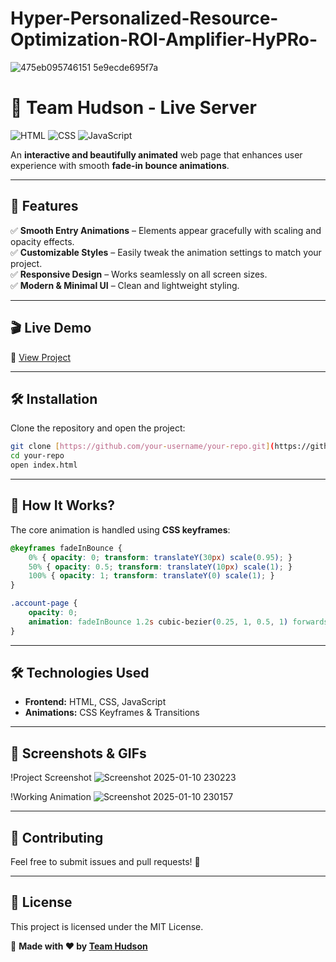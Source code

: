 # Hyper-Personalized-Resource-Optimization-ROI-Amplifier-HyPRo-
![475eb095746151 5e9ecde695f7a](https://github.com/user-attachments/assets/74fe2082-6bcd-4cc6-aa17-33ffc27bec82)


# 🚀 Team Hudson - Live Server

![HTML](https://img.shields.io/badge/HTML5-%23E34F26.svg?style=for-the-badge&logo=html5&logoColor=white)
![CSS](https://img.shields.io/badge/CSS3-%231572B6.svg?style=for-the-badge&logo=css3&logoColor=white)
![JavaScript](https://img.shields.io/badge/JavaScript-%23F7DF1E.svg?style=for-the-badge&logo=javascript&logoColor=black)

An **interactive and beautifully animated** web page that enhances user experience with smooth **fade-in bounce animations**.

---

## 🌟 Features
✅ **Smooth Entry Animations** – Elements appear gracefully with scaling and opacity effects.  
✅ **Customizable Styles** – Easily tweak the animation settings to match your project.  
✅ **Responsive Design** – Works seamlessly on all screen sizes.  
✅ **Modern & Minimal UI** – Clean and lightweight styling.  

---

## 🎬 Live Demo
🔗 [View Project](https://hypro.netlify.app/)

---

## 🛠️ Installation
Clone the repository and open the project:

```sh
git clone [https://github.com/your-username/your-repo.git](https://github.com/PepsyYt/Hyper-Personalized-Resource-Optimization-ROI-Amplifier-HyPRo-.git)
cd your-repo
open index.html
```

---

## 🎨 How It Works?
The core animation is handled using **CSS keyframes**:

```css
@keyframes fadeInBounce {
    0% { opacity: 0; transform: translateY(30px) scale(0.95); }
    50% { opacity: 0.5; transform: translateY(10px) scale(1); }
    100% { opacity: 1; transform: translateY(0) scale(1); }
}

.account-page {
    opacity: 0;
    animation: fadeInBounce 1.2s cubic-bezier(0.25, 1, 0.5, 1) forwards;
}
```

---

## 🛠 Technologies Used
- **Frontend:** HTML, CSS, JavaScript
- **Animations:** CSS Keyframes & Transitions

---

## 📸 Screenshots & GIFs
!Project Screenshot  ![Screenshot 2025-01-10 230223](https://github.com/user-attachments/assets/6ab6b890-ee37-4b5f-acd4-374211608bac)

!Working Animation   ![Screenshot 2025-01-10 230157](https://github.com/user-attachments/assets/2cc0885a-3d17-492e-9a81-4ec4c1e69b75)


---

## 📩 Contributing
Feel free to submit issues and pull requests! 🤝

---

## 📜 License
This project is licensed under the MIT License. 

🚀 **Made with ❤️ by [Team Hudson](https://github.com/pepsyyt)**
